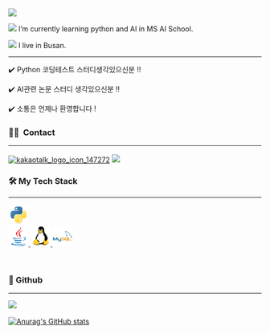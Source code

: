 <img src="https://capsule-render.vercel.app/api?type=wave&color=auto&height=300&section=header&text=Hoki%Nam&fontSize=90" align="center" width="1500px"/>


<p><img src="https://raw.githubusercontent.com/iampavangandhi/iampavangandhi/master/gifs/Hi.gif" width="30px"> I’m currently learning python and AI in MS AI School.</p>
<p><img src="https://raw.githubusercontent.com/iampavangandhi/iampavangandhi/master/gifs/Hi.gif" width="30px"> I live in Busan.</p>
<hr>
<p>✔️ Python 코딩테스트 스터디생각있으신분 !!</p>
<p>✔️ AI관련 논문 스터디 생각있으신분 !!</p>
<p>✔️ 소통은 언제나 환영합니다 !</p>

### 🤝🏻 &nbsp;Contact<hr>
  [![kakaotalk_logo_icon_147272](https://user-images.githubusercontent.com/48282708/196000143-6a76cf14-990f-4c37-8f75-8d64a4ed62a2.png)](https://open.kakao.com/o/sidFV5He)
  <a href="mailto:skaghrl0@gmail.com" target="_blank"><img src="https://img.shields.io/badge/-skaghrl0@gmail.com-D14836?style=flat&logo=Gmail&logoColor=white"/></a>

<h3>🛠 My Tech Stack</h3><hr>
<!-- <img src="https://img.shields.io/badge/Python-2496ED?style=flat&logo=#3776AB&logoColor=white"/> -->

<a href="https://www.python.org" target="_blank"> <img src="https://raw.githubusercontent.com/devicons/devicon/master/icons/python/python-original.svg" alt="python" width="40" height="40"/> </a><br>
<a href="https://www.java.com" target="_blank"> <img src="https://raw.githubusercontent.com/devicons/devicon/master/icons/java/java-original.svg" alt="java" width="40" height="40"/> </a>
<a href="https://www.linux.org/" target="_blank"> <img src="https://raw.githubusercontent.com/devicons/devicon/master/icons/linux/linux-original.svg" alt="linux" width="40" height="40"/> </a>
<a href="https://www.mysql.com/" target="_blank"> <img src="https://raw.githubusercontent.com/devicons/devicon/master/icons/mysql/mysql-original-wordmark.svg" alt="mysql" width="40" height="40"/> </a>

<br>
<h3>📜 Github</h3><hr>

<img src="https://github-readme-stats.vercel.app/api/top-langs/?username=NamHoKi&layout=compact&hide=python" />

[![Anurag's GitHub stats](https://github-readme-stats.vercel.app/api?username=NamHoKi&show_icons=true&theme=chartreuse-dark)](https://github.com//github-readme-stats)

<br>


<!--
**NamHoKi/NamHoKi** is a ✨ _special_ ✨ repository because its `README.md` (this file) appears on your GitHub profile.

Here are some ideas to get you started:

- 🔭 I’m currently working on ...
- 🌱 I’m currently learning ...
- 👯 I’m looking to collaborate on ...
- 🤔 I’m looking for help with ...
- 💬 Ask me about ...
- 📫 How to reach me: ...
- 😄 Pronouns: ...
- ⚡ Fun fact: ...
-->
